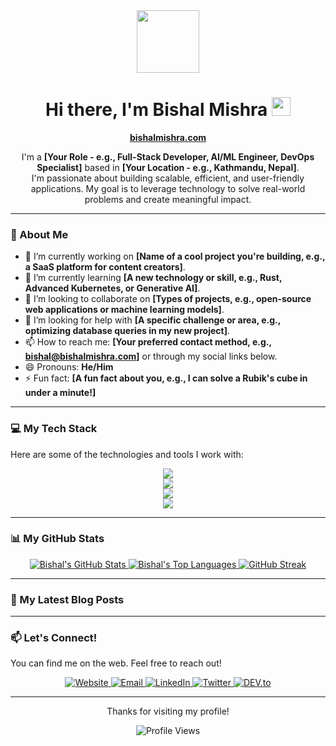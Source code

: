 <div id="header" align="center">
  <img src="https://media.giphy.com/media/M9gbBd9nbDrOTu1Mqx/giphy.gif" width="100"/>
  <h1>
    Hi there, I'm Bishal Mishra
    <a href="https://bishalmishra.com"><img src="https://media.giphy.com/media/hvRJCLFzcasrR4ia7z/giphy.gif" width="30px"/></a>
  </h1>
</div>

<div id="bio" align="center">
  <p>
    <strong><a href="https://bishalmishra.com">bishalmishra.com</a></strong>
  </p>
  <p>
    I'm a <strong>[Your Role - e.g., Full-Stack Developer, AI/ML Engineer, DevOps Specialist]</strong> based in <strong>[Your Location - e.g., Kathmandu, Nepal]</strong>. 
    <br/>
    I'm passionate about building scalable, efficient, and user-friendly applications. My goal is to leverage technology to solve real-world problems and create meaningful impact.
  </p>
</div>

---

### 🚀 About Me

- 🔭 I’m currently working on **[Name of a cool project you're building, e.g., a SaaS platform for content creators]**.
- 🌱 I’m currently learning **[A new technology or skill, e.g., Rust, Advanced Kubernetes, or Generative AI]**.
- 👯 I’m looking to collaborate on **[Types of projects, e.g., open-source web applications or machine learning models]**.
- 🤔 I’m looking for help with **[A specific challenge or area, e.g., optimizing database queries in my new project]**.
- 📫 How to reach me: **[Your preferred contact method, e.g., bishal@bishalmishra.com]** or through my social links below.
- 😄 Pronouns: **He/Him**
- ⚡ Fun fact: **[A fun fact about you, e.g., I can solve a Rubik's cube in under a minute!]**

---

### 💻 My Tech Stack

Here are some of the technologies and tools I work with:

<p align="center">
  <!-- Frontend -->
  <a href="https://skillicons.dev">
    <img src="https://skillicons.dev/icons?i=html,css,js,ts,react,nextjs,vue,tailwind" />
  </a>
  <br>
  <!-- Backend -->
  <a href="https://skillicons.dev">
    <img src="https://skillicons.dev/icons?i=nodejs,express,python,django,fastapi,go,rust" />
  </a>
  <br>
  <!-- Database & Cloud -->
  <a href="https://skillicons.dev">
    <img src="https://skillicons.dev/icons?i=mongodb,postgres,mysql,redis,docker,kubernetes,aws,gcp" />
  </a>
  <br>
  <!-- Tools -->
  <a href="https://skillicons.dev">
    <img src="https://skillicons.dev/icons?i=git,github,vscode,figma,postman,linux,bash" />
  </a>
</p>

<!-- 
  NOTE: To customize the tech stack icons, visit https://skillicons.dev/
  and simply add the names of the skills you want in the `?i=` parameter.
  For example: `?i=js,ts,react,nodejs`
-->

---

### 📊 My GitHub Stats

<p align="center">
  <!-- GitHub Stats Card -->
  <a href="https://github.com/anuraghazra/github-readme-stats">
    <img alt="Bishal's GitHub Stats" src="https://github-readme-stats.vercel.app/api?username=bishalmishra&show_icons=true&theme=dracula&hide_border=true&count_private=true" />
  </a>
  <!-- Top Languages Card -->
  <a href="https://github.com/anuraghazra/github-readme-stats">
    <img alt="Bishal's Top Languages" src="https://github-readme-stats.vercel.app/api/top-langs/?username=bishalmishra&layout=compact&theme=dracula&hide_border=true" />
  </a>
  <!-- GitHub Streak -->
  <a href="https://github-readme-streak-stats.herokuapp.com">
    <img alt="GitHub Streak" src="https://github-readme-streak-stats.herokuapp.com/?user=bishalmishra&theme=dracula&hide_border=true" />
  </a>
</p>

<!-- 
  NOTE: Make sure to change `username=bishalmishra` to your actual GitHub username in the URLs above.
-->

---

### 📝 My Latest Blog Posts

<!-- BLOG-POST-LIST:START -->
<!-- This list will be automatically updated by a GitHub Action. -->
<!-- You can see the setup instructions in the comments below. -->
<!-- BLOG-POST-LIST:END -->

---

### 📫 Let's Connect!

You can find me on the web. Feel free to reach out!

<p align="center">
  <a href="https://bishalmishra.com" target="_blank">
    <img src="https://img.shields.io/badge/Website-bishalmishra.com-blue?style=for-the-badge&logo=google-chrome" alt="Website">
  </a>
  <a href="mailto:[your-email@example.com]" target="_blank">
    <img src="https://img.shields.io/badge/Email-Connect-red?style=for-the-badge&logo=gmail" alt="Email">
  </a>
  <a href="https://www.linkedin.com/in/[your-linkedin-username]" target="_blank">
    <img src="https://img.shields.io/badge/LinkedIn-Connect-blue?style=for-the-badge&logo=linkedin&logoColor=white" alt="LinkedIn">
  </a>
  <a href="https://twitter.com/[your-twitter-username]" target="_blank">
    <img src="https://img.shields.io/badge/Twitter-Follow-blue?style=for-the-badge&logo=twitter&logoColor=white" alt="Twitter">
  </a>
  <a href="https://dev.to/[your-devto-username]" target="_blank">
    <img src="https://img.shields.io/badge/dev.to-Blog-black?style=for-the-badge&logo=dev.to&logoColor=white" alt="DEV.to">
  </a>
</p>

<!--
  - Replace `[your-email@example.com]` with your actual email address.
  - Replace `[your-linkedin-username]`, `[your-twitter-username]`, and `[your-devto-username]` with your respective usernames.
-->

---

<div align="center">
  <p>Thanks for visiting my profile!</p>
  <img src="https://komarev.com/ghpvc/?username=bishalmishra&label=Profile%20Views&color=blueviolet&style=flat-square" alt="Profile Views" />
</div>

<!-- 
  =========================================================================================
  DYNAMIC BLOG POSTS - SETUP INSTRUCTIONS
  =========================================================================================
  
  To automatically display your latest blog posts, you need to use a GitHub Action.
  
  1. Create a folder named `.github` in your repository.
  2. Inside `.github`, create another folder named `workflows`.
  3. Inside `workflows`, create a file named `blog-post-workflow.yml`.
  4. Copy and paste the following code into `blog-post-workflow.yml`:

  name: Latest blog post workflow
  on:
    schedule:
      # Runs every hour
      - cron: '0 * * * *'
    workflow_dispatch:

  jobs:
    update-readme-with-blog:
      name: Update this repo's README with latest blog posts
      runs-on: ubuntu-latest
      steps:
        - uses: actions/checkout@v2
        - uses: gautamkrishnar/blog-post-workflow@master
          with:
            # Replace this with your blog's RSS feed URL
            feed_list: "https://bishalmishra.com/rss.xml" 
            
  5. Go to your blog (on bishalmishra.com) and find its RSS feed URL. It's often at `/rss.xml`, `/feed.xml`, or `/feed`.
     Replace `"https://bishalmishra.com/rss.xml"` with your actual feed URL.
  6. Commit the file. The action will run automatically on schedule or you can run it manually from the "Actions" tab of your repository.
  =========================================================================================
-->
